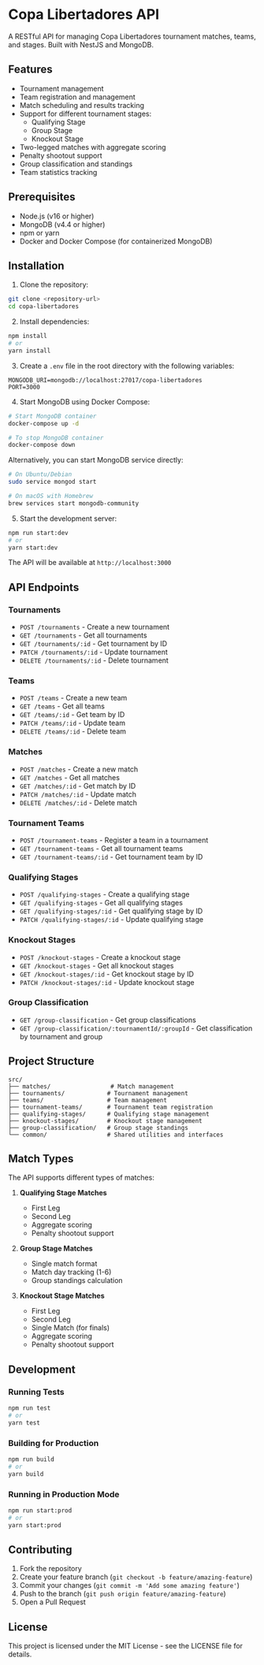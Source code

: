 # Copa Libertadores API

A RESTful API for managing Copa Libertadores tournament matches, teams, and stages. Built with NestJS and MongoDB.

## Features

- Tournament management
- Team registration and management
- Match scheduling and results tracking
- Support for different tournament stages:
  - Qualifying Stage
  - Group Stage
  - Knockout Stage
- Two-legged matches with aggregate scoring
- Penalty shootout support
- Group classification and standings
- Team statistics tracking

## Prerequisites

- Node.js (v16 or higher)
- MongoDB (v4.4 or higher)
- npm or yarn
- Docker and Docker Compose (for containerized MongoDB)

## Installation

1. Clone the repository:
```bash
git clone <repository-url>
cd copa-libertadores
```

2. Install dependencies:
```bash
npm install
# or
yarn install
```

3. Create a `.env` file in the root directory with the following variables:
```env
MONGODB_URI=mongodb://localhost:27017/copa-libertadores
PORT=3000
```

4. Start MongoDB using Docker Compose:
```bash
# Start MongoDB container
docker-compose up -d

# To stop MongoDB container
docker-compose down
```

Alternatively, you can start MongoDB service directly:
```bash
# On Ubuntu/Debian
sudo service mongod start

# On macOS with Homebrew
brew services start mongodb-community
```

5. Start the development server:
```bash
npm run start:dev
# or
yarn start:dev
```

The API will be available at `http://localhost:3000`

## API Endpoints

### Tournaments
- `POST /tournaments` - Create a new tournament
- `GET /tournaments` - Get all tournaments
- `GET /tournaments/:id` - Get tournament by ID
- `PATCH /tournaments/:id` - Update tournament
- `DELETE /tournaments/:id` - Delete tournament

### Teams
- `POST /teams` - Create a new team
- `GET /teams` - Get all teams
- `GET /teams/:id` - Get team by ID
- `PATCH /teams/:id` - Update team
- `DELETE /teams/:id` - Delete team

### Matches
- `POST /matches` - Create a new match
- `GET /matches` - Get all matches
- `GET /matches/:id` - Get match by ID
- `PATCH /matches/:id` - Update match
- `DELETE /matches/:id` - Delete match

### Tournament Teams
- `POST /tournament-teams` - Register a team in a tournament
- `GET /tournament-teams` - Get all tournament teams
- `GET /tournament-teams/:id` - Get tournament team by ID

### Qualifying Stages
- `POST /qualifying-stages` - Create a qualifying stage
- `GET /qualifying-stages` - Get all qualifying stages
- `GET /qualifying-stages/:id` - Get qualifying stage by ID
- `PATCH /qualifying-stages/:id` - Update qualifying stage

### Knockout Stages
- `POST /knockout-stages` - Create a knockout stage
- `GET /knockout-stages` - Get all knockout stages
- `GET /knockout-stages/:id` - Get knockout stage by ID
- `PATCH /knockout-stages/:id` - Update knockout stage

### Group Classification
- `GET /group-classification` - Get group classifications
- `GET /group-classification/:tournamentId/:groupId` - Get classification by tournament and group

## Project Structure

```
src/
├── matches/                 # Match management
├── tournaments/            # Tournament management
├── teams/                  # Team management
├── tournament-teams/       # Tournament team registration
├── qualifying-stages/      # Qualifying stage management
├── knockout-stages/        # Knockout stage management
├── group-classification/   # Group stage standings
└── common/                 # Shared utilities and interfaces
```

## Match Types

The API supports different types of matches:

1. **Qualifying Stage Matches**
   - First Leg
   - Second Leg
   - Aggregate scoring
   - Penalty shootout support

2. **Group Stage Matches**
   - Single match format
   - Match day tracking (1-6)
   - Group standings calculation

3. **Knockout Stage Matches**
   - First Leg
   - Second Leg
   - Single Match (for finals)
   - Aggregate scoring
   - Penalty shootout support

## Development

### Running Tests
```bash
npm run test
# or
yarn test
```

### Building for Production
```bash
npm run build
# or
yarn build
```

### Running in Production Mode
```bash
npm run start:prod
# or
yarn start:prod
```

## Contributing

1. Fork the repository
2. Create your feature branch (`git checkout -b feature/amazing-feature`)
3. Commit your changes (`git commit -m 'Add some amazing feature'`)
4. Push to the branch (`git push origin feature/amazing-feature`)
5. Open a Pull Request

## License

This project is licensed under the MIT License - see the LICENSE file for details.
